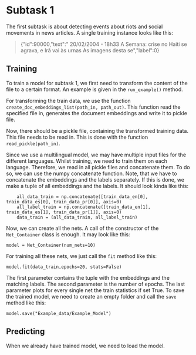 # Subtask 1


The first subtask is about detecting events about riots and social movements in news articles. A single training instance looks like this:

> {"id":90000,"text":"   20\/02\/2004  - 18h33   A Semana: crise no Haiti se agrava, e Irã vai às urnas   As imagens desta se","label":0}



## Training

To train a model for subtask 1, we first need to transform the content of the file to a certain format. An example is given in the ```run_example()``` method.

For transforming the train data, we use the function ```create_doc_embeddings_list(path_in, path_out)```. This function read the specified file in, generates the document embeddings and write it to pickle file.

Now, there should be a pickle file, containing the transformed training data. This file needs to be read in. This is done with the function ```read_pickle(path_in)```.

Since we use a multilingual model, we may have multiple input files for the different languages. Whilst training, we need to train them on each language. Therefore, we read in all pickle files and concatenate them. To do so,
we can use the numpy concatenate function. Note, that we have to concatenate the embeddings and the labels separately. If this is done, we make a tuple of all embeddings and the labels. It should look kinda like this:
```
    all_data_train = np.concatenate([train_data_en[0], train_data_es[0], train_data_pr[0]], axis=0)
    all_label_train = np.concatenate([train_data_en[1], train_data_es[1], train_data_pr[1]], axis=0)
    data_train = (all_data_train, all_label_train)
```

Now, we can create all the nets. A call of the constructor of the ````Net_Container```` class is enough. It may look like this:
````
model = Net_Container(num_nets=10)
````

For training all these nets, we just call the `````fit````` method like this:
````
model.fit(data_train,epochs=20, stats=False)
````

The first parameter contains the tuple with the embeddings and the matching labels. The second parameter is the number of epochs.
The last parameter plots for every single net the train statistics if set True. To save the trained model, we need to create an empty folder and call the ````save```` method like this:
````
model.save("Example_data/Example_Model")
````

## Predicting

When we already have trained model, we need to load the model.
